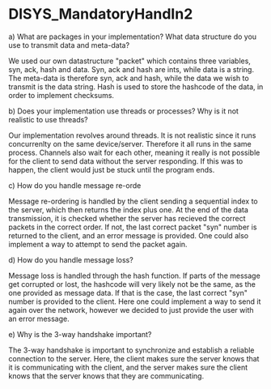 # DISYS_MandatoryHandIn2

a) What are packages in your implementation? What data structure do
you use to transmit data and meta-data?

We used our own datastructure "packet" which contains three variables, syn, ack, hash and data. Syn, ack and hash are ints, while data is a string.
The meta-data is therefore syn, ack and hash, while the data we wish to transmit is the data string.
Hash is used to store the hashcode of the data, in order to implement checksums.


b) Does your implementation use threads or processes? Why is it not
realistic to use threads?

Our implementation revolves around threads. It is not realistic since it runs concurrenlty on the same device/server. Therefore it all runs in the same process. Channels also wait for each other, meaning it really is not possible for the client to send data without the server responding. If this was to happen, the client would just be stuck until the program ends.


c) How do you handle message re-orde

Message re-ordering is handled by the client sending a sequential index to the server, which then returns the index plus one. At the end of the data transmission, it is checked whether the server has recieved the correct packets in the correct order. If not, the last correct packet "syn" number is returned to the client, and an error message is provided. One could also implement a way to attempt to send the packet again.


d) How do you handle message loss?

Message loss is handled through the hash function. If parts of the message get corrupted or lost, the hashcode will very likely not be the same, as the one provided as message data. If that is the case, the last correct "syn" number is provided to the client. Here one could implement a way to send it again over the network, however we decided to just provide the user with an error message.


e) Why is the 3-way handshake important?

The 3-way handshake is important to synchronize and establish a reliable connection to the server. Here, the client makes sure the server knows that it is communicating with the client, and the server makes sure the client knows that the server knows that they are communicating. 